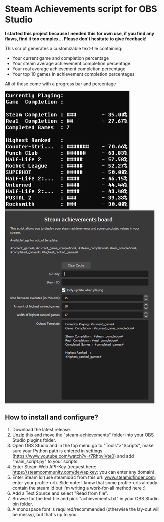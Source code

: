 # Steam Achievements script for OBS Studio

**I started this project because I needed this for own use, if you find any flaws, find it too complex... Please don't hesitate to give feedback!**

This script generates a customizable text-file containing:
- Your current game and completion percentage
- Your steam average achievement completion percentage
- Your real average achievement completion percentage
- Your top 10 games in achievement completion percentages

All of these come with a progress bar and percentage

![Example image](https://github.com/XDoubleU/obs-steam-achievements/blob/main/example.PNG)
![Example image](https://github.com/XDoubleU/obs-steam-achievements/blob/main/example-config.PNG)

## How to install and configure?
1. Download the latest release.
2. Unzip this and move the "steam-achievements" folder into your OBS Studio plugins folder.
3. Open OBS Studio and in the top menu go to "Tools">"Scripts", make sure your Python path is entered in settings (https://www.youtube.com/watch?v=t7RhpvlVte0) and add "main_script.py" to your scripts.
4. Enter Steam Web API-Key (request here: https://steamcommunity.com/dev/apikey; you can enter any domain).
5. Enter Steam Id (use steamid64 from this url: www.steamidfinder.com; enter your profile-url).
   Side note: I know that some profile-urls already contain the steam id but I'm writing a work-for-all method here :)
6. Add a Text Source and select "Read from file".
7. Browse for the text file and pick "achievements.txt" in your OBS Studio bin folder.
8. A monospace font is required/recommended (otherwise the lay-out will be messy), but that's up to you.
